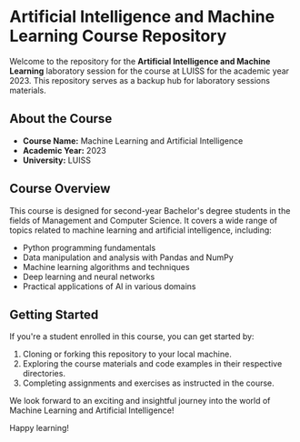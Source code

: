 # Artificial Intelligence and Machine Learning Course Repository

Welcome to the repository for the **Artificial Intelligence and Machine Learning** laboratory session for the course at LUISS for the academic year 2023. This repository serves as a backup hub for laboratory sessions materials.

## About the Course

- **Course Name:** Machine Learning and Artificial Intelligence
- **Academic Year:** 2023
- **University:** LUISS

## Course Overview

This course is designed for second-year Bachelor's degree students in the fields of Management and Computer Science. It covers a wide range of topics related to machine learning and artificial intelligence, including:

- Python programming fundamentals
- Data manipulation and analysis with Pandas and NumPy
- Machine learning algorithms and techniques
- Deep learning and neural networks
- Practical applications of AI in various domains

## Getting Started

If you're a student enrolled in this course, you can get started by:

1. Cloning or forking this repository to your local machine.
2. Exploring the course materials and code examples in their respective directories.
3. Completing assignments and exercises as instructed in the course.

We look forward to an exciting and insightful journey into the world of Machine Learning and Artificial Intelligence!

Happy learning!
